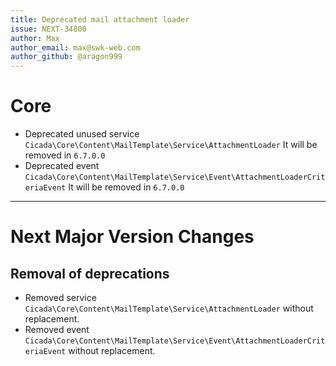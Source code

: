 ```yaml
---
title: Deprecated mail attachment loader
issue: NEXT-34800
author: Max
author_email: max@swk-web.com
author_github: @aragon999
---
```

# Core
* Deprecated unused service `Cicada\Core\Content\MailTemplate\Service\AttachmentLoader` It will be removed in `6.7.0.0`
* Deprecated event `Cicada\Core\Content\MailTemplate\Service\Event\AttachmentLoaderCriteriaEvent` It will be removed in `6.7.0.0`
___
# Next Major Version Changes
## Removal of deprecations
* Removed service `Cicada\Core\Content\MailTemplate\Service\AttachmentLoader` without replacement.
* Removed event `Cicada\Core\Content\MailTemplate\Service\Event\AttachmentLoaderCriteriaEvent` without replacement.
